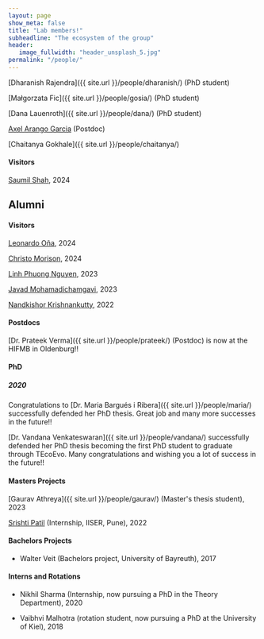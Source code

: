 ```yaml
---
layout: page
show_meta: false
title: "Lab members!"
subheadline: "The ecosystem of the group"
header:
   image_fullwidth: "header_unsplash_5.jpg"
permalink: "/people/"
---
```

<!-- <ul>
    {% for post in site.categories.people %}
    <li><a href="{{ site.url }}{{ site.baseurl }}{{ post.url }}">{{ post.title }}</a></li>
    {% endfor %}
</ul> -->


[Dharanish Rajendra]({{ site.url }}/people/dharanish/) (PhD student)

[Małgorzata Fic]({{ site.url }}/people/gosia/) (PhD student)

[Dana Lauenroth]({{ site.url }}/people/dana/) (PhD student)

[Axel Arango Garcia](https://axelarango.github.io) (Postdoc)

[Chaitanya Gokhale]({{ site.url }}/people/chaitanya/)

#### Visitors

[Saumil Shah](https://www.evolbio.mpg.de/person/99861/15303), 2024
 

<!--[Alumni!](/alumni/)-->

## Alumni

#### Visitors

[Leonardo Oña](https://www.kostlab.com/leonardo-ontildea.html), 2024

[Christo Morison](https://evogamesplus.eu/christo/2022/11/17/), 2024

[Linh Phuong Nguyen](https://linh-phuong.github.io/nguyen/), 2023

[Javad Mohamadichamgavi](https://evogamesplus.eu/javad/2022/11/17/), 2023

[Nandkishor Krishnankutty](https://evogamesplus.eu/nandakishor/2022/10/13/), 2022

#### Postdocs

[Dr. Prateek Verma]({{ site.url }}/people/prateek/) (Postdoc) is now at the HIFMB in Oldenburg!! 

#### PhD

##### 2020

Congratulations to [Dr. Maria Bargués i Ribera]({{ site.url }}/people/maria/) successfully defended her PhD thesis. Great job and many more successes in the future!!

[Dr. Vandana Venkateswaran]({{ site.url }}/people/vandana/) successfully defended her PhD thesis becoming the first PhD student to graduate through TEcoEvo. Many congratulations and wishing you a lot of success in the future!!

#### Masters Projects

[Gaurav Athreya]({{ site.url }}/people/gaurav/) (Master's thesis student), 2023

[Srishti Patil](https://github.com/srishtidoi) (Internship, IISER, Pune), 2022

#### Bachelors Projects


* Walter Veit (Bachelors project, University of Bayreuth), 2017

#### Interns and Rotations


* Nikhil Sharma (Internship, now pursuing a PhD in the Theory Department), 2020

* Vaibhvi Malhotra (rotation student, now pursuing a PhD at the University of Kiel), 2018

<!-- &
[Collaborators!](/collaborators/) -->
